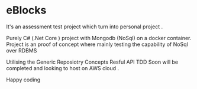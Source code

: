 # eBlocks
It's an assessment test project which turn into personal project .

Purely C# (.Net Core ) project with Mongodb (NoSql) on a docker container.
Project is an proof of concept where mainly testing the capability of NoSql over RDBMS 

Utilising the Generic Reposiotry Concepts 
              Resful API
              TDD
Soon will be completed and looking to host on AWS cloud .

Happy coding 
              
              

